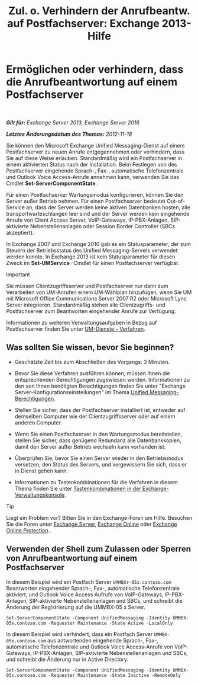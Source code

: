 ﻿---
title: 'Zul. o. Verhindern der Anrufbeantw. auf Postfachserver: Exchange 2013-Hilfe'
TOCTitle: Ermöglichen oder verhindern, dass die Anrufbeantwortung auf einem Postfachserver
ms:assetid: 4b860c09-6669-4e3d-b3dc-17b8018b3860
ms:mtpsurl: https://technet.microsoft.com/de-de/library/Aa997908(v=EXCHG.150)
ms:contentKeyID: 50554816
ms.date: 05/22/2018
mtps_version: v=EXCHG.150
ms.translationtype: MT
---

# Ermöglichen oder verhindern, dass die Anrufbeantwortung auf einem Postfachserver

 

_**Gilt für:** Exchange Server 2013, Exchange Server 2016_

_**Letztes Änderungsdatum des Themas:** 2012-11-18_

Sie können den Microsoft Exchange Unified Messaging-Dienst auf einem Postfachserver zu neuen Anrufe entgegennehmen oder verhindern, dass Sie auf diese Weise erlauben. Standardmäßig wird ein Postfachserver in einem aktivierten Status nach der Installation. Beim Festlegen von des Postfachserver eingehende Sprach-, Fax-, automatische Telefonzentrale und Outlook Voice Access-Anrufe annehmen kann, verwenden Sie das Cmdlet **Set-ServerComponentState** .

Für einen Postfachserver Wartungsmodus konfigurieren, können Sie den Server außer Betrieb nehmen. Für einen Postfachserver bedeutet Out-of-Service an, dass der Server werden keine aktiven Datenbanken hosten, alle transportwarteschlangen leer sind und der Server werden kein eingehende Anrufe von Client Access Server, VoIP-Gateways, IP-PBX-Anlagen, SIP-aktivierte Nebenstellenanlagen oder Session Border Controller (SBCs akzeptiert).

In Exchange 2007 und Exchange 2010 gab es ein Statusparameter, der zum Steuern der Betriebsstatus des Unified Messaging-Servers verwendet werden konnte. In Exchange 2013 ist kein Statusparameter für diesen Zweck im **Set-UMService** -Cmdlet für einen Postfachserver verfügbar.


> [!IMPORTANT]
> Sie müssen Clientzugriffsserver und Postfachserver nur dann zum Verarbeiten von UM-Anrufen einem UM-Wählplan hinzufügen, wenn Sie UM mit Microsoft Office Communications Server 2007 R2 oder Microsoft Lync Server integrieren. Standardmäßig stehen alle Clientzugriffs- und Postfachserver zum Beantworten eingehender Anrufe zur Verfügung.



Informationen zu weiteren Verwaltungsaufgaben in Bezug auf Postfachserver finden Sie unter [UM-Dienste – Verfahren](um-services-procedures-exchange-2013-help.md).

## Was sollten Sie wissen, bevor Sie beginnen?

  - Geschätzte Zeit bis zum Abschließen des Vorgangs: 3 Minuten.

  - Bevor Sie diese Verfahren ausführen können, müssen Ihnen die entsprechenden Berechtigungen zugewiesen werden. Informationen zu den von Ihnen benötigten Berechtigungen finden Sie unter "Exchange Server-Konfigurationseinstellungen" im Thema [Unified Messaging-Berechtigungen](unified-messaging-permissions-exchange-2013-help.md).

  - Stellen Sie sicher, dass der Postfachserver installiert ist, entweder auf demselben Computer wie der Clientzugriffsserver oder auf einem anderen Computer.

  - Wenn Sie einen Postfachserver in den Wartungsmodus bereitstellen, stellen Sie sicher, dass genügend Redundanz alle Datenbankkopien, damit den Server außer Betrieb wechseln kann vorhanden ist.

  - Überprüfen Sie, bevor Sie einen Server wieder in den Betriebsmodus versetzen, den Status des Servers, und vergewissern Sie sich, dass er in Dienst gehen kann.

  - Informationen zu Tastenkombinationen für die Verfahren in diesem Thema finden Sie unter [Tastenkombinationen in der Exchange-Verwaltungskonsole](keyboard-shortcuts-in-the-exchange-admin-center-exchange-online-protection-help.md).


> [!TIP]
> Liegt ein Problem vor? Bitten Sie in den Exchange-Foren um Hilfe. Besuchen Sie die Foren unter <A href="https://go.microsoft.com/fwlink/p/?linkid=60612">Exchange Server</A>, <A href="https://go.microsoft.com/fwlink/p/?linkid=267542">Exchange Online</A> oder <A href="https://go.microsoft.com/fwlink/p/?linkid=285351">Exchange Online Protection</A>..



## Verwenden der Shell zum Zulassen oder Sperren von Anrufbeantwortung auf einem Postfachserver

In diesem Beispiel wird ein Postfach Server `UMMBXr-05x.contoso.com` Beantworten eingehender Sprach-, Fax-, automatische Telefonzentrale aktiviert, und Outlook Voice Access Aufrufe von VoIP-Gateways, IP-PBX-Anlagen, SIP-aktivierte Nebenstellenanlagen und SBCs, und schreibt die Änderung der Registrierung auf die UMMBX-05 x Server.

    Set-ServerComponentState -Component UnifiedMessaging -Identity UMMBX-05x.contoso.com -Requester Maintenance -State Active -LocalOnly

In diesem Beispiel wird verhindert, dass ein Postfach Server `UMMBX-05x.contoso.com` aus antwortenden eingehende Sprach-, Fax-, automatische Telefonzentrale und Outlook Voice Access-Anrufe von VoIP-Gateways, IP-PBX-Anlagen, SIP-aktivierte Nebenstellenanlagen und SBCs, und schreibt die Änderung nur in Active Directory.

    Set-ServerComponentState -Component UnifiedMessaging -Identity UMMBX-05x.contoso.com -Requester Maintenance -State Inactive -RemoteOnly

